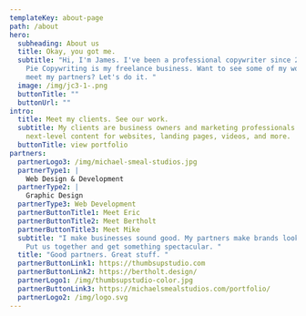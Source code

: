 ```yaml
---
templateKey: about-page
path: /about
hero:
  subheading: About us
  title: Okay, you got me.
  subtitle: "Hi, I'm James. I've been a professional copywriter since 2012. Magic
    Pie Copywriting is my freelance business. Want to see some of my work and
    meet my partners? Let's do it. "
  image: /img/jc3-1-.png
  buttonTitle: ""
  buttonUrl: ""
intro:
  title: Meet my clients. See our work.
  subtitle: My clients are business owners and marketing professionals who need
    next-level content for websites, landing pages, videos, and more.
  buttonTitle: view portfolio
partners:
  partnerLogo3: /img/michael-smeal-studios.jpg
  partnerType1: |
    Web Design & Development
  partnerType2: |
    Graphic Design
  partnerType3: Web Development
  partnerButtonTitle1: Meet Eric
  partnerButtonTitle2: Meet Bertholt
  partnerButtonTitle3: Meet Mike
  subtitle: "I make businesses sound good. My partners make brands look beautiful.
    Put us together and get something spectacular. "
  title: "Good partners. Great stuff. "
  partnerButtonLink1: https://thumbsupstudio.com
  partnerButtonLink2: https://bertholt.design/
  partnerLogo1: /img/thumbsupstudio-color.jpg
  partnerButtonLink3: https://michaelsmealstudios.com/portfolio/
  partnerLogo2: /img/logo.svg
---
```

